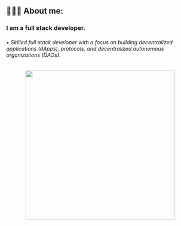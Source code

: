 ## 👨🏻‍💻 About me:

### I am a full stack developer.

###### • Skilled full stack developer with a focus on building decentralized applications (dApps), protocols, and decentralized autonomous organizations (DAOs).


<div id="header" align="center">
  <img src="https://media.giphy.com/media/zOvBKUUEERdNm/giphy.gif" width="400"/>
</div>


